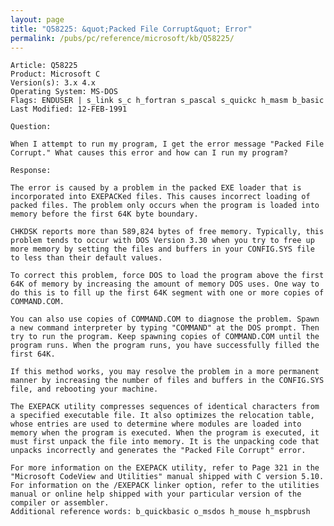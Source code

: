 ```yaml
---
layout: page
title: "Q58225: &quot;Packed File Corrupt&quot; Error"
permalink: /pubs/pc/reference/microsoft/kb/Q58225/
---
```


	Article: Q58225
	Product: Microsoft C
	Version(s): 3.x 4.x
	Operating System: MS-DOS
	Flags: ENDUSER | s_link s_c h_fortran s_pascal s_quickc h_masm b_basic
	Last Modified: 12-FEB-1991
	
	Question:
	
	When I attempt to run my program, I get the error message "Packed File
	Corrupt." What causes this error and how can I run my program?
	
	Response:
	
	The error is caused by a problem in the packed EXE loader that is
	incorporated into EXEPACKed files. This causes incorrect loading of
	packed files. The problem only occurs when the program is loaded into
	memory before the first 64K byte boundary.
	
	CHKDSK reports more than 589,824 bytes of free memory. Typically, this
	problem tends to occur with DOS Version 3.30 when you try to free up
	more memory by setting the files and buffers in your CONFIG.SYS file
	to less than their default values.
	
	To correct this problem, force DOS to load the program above the first
	64K of memory by increasing the amount of memory DOS uses. One way to
	do this is to fill up the first 64K segment with one or more copies of
	COMMAND.COM.
	
	You can also use copies of COMMAND.COM to diagnose the problem. Spawn
	a new command interpreter by typing "COMMAND" at the DOS prompt. Then
	try to run the program. Keep spawning copies of COMMAND.COM until the
	program runs. When the program runs, you have successfully filled the
	first 64K.
	
	If this method works, you may resolve the problem in a more permanent
	manner by increasing the number of files and buffers in the CONFIG.SYS
	file, and rebooting your machine.
	
	The EXEPACK utility compresses sequences of identical characters from
	a specified executable file. It also optimizes the relocation table,
	whose entries are used to determine where modules are loaded into
	memory when the program is executed. When the program is executed, it
	must first unpack the file into memory. It is the unpacking code that
	unpacks incorrectly and generates the "Packed File Corrupt" error.
	
	For more information on the EXEPACK utility, refer to Page 321 in the
	"Microsoft CodeView and Utilities" manual shipped with C version 5.10.
	For information on the /EXEPACK linker option, refer to the utilities
	manual or online help shipped with your particular version of the
	compiler or assembler.
	Additional reference words: b_quickbasic o_msdos h_mouse h_mspbrush
